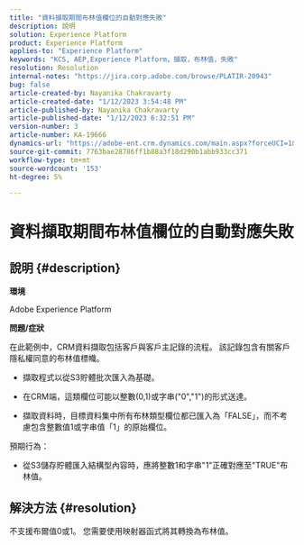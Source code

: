 ```yaml
---
title: "資料擷取期間布林值欄位的自動對應失敗"
description: 說明
solution: Experience Platform
product: Experience Platform
applies-to: "Experience Platform"
keywords: "KCS, AEP,Experience Platform，擷取，布林值，失敗"
resolution: Resolution
internal-notes: "https://jira.corp.adobe.com/browse/PLATIR-20943"
bug: false
article-created-by: Nayanika Chakravarty
article-created-date: "1/12/2023 3:54:48 PM"
article-published-by: Nayanika Chakravarty
article-published-date: "1/12/2023 6:32:51 PM"
version-number: 3
article-number: KA-19666
dynamics-url: "https://adobe-ent.crm.dynamics.com/main.aspx?forceUCI=1&pagetype=entityrecord&etn=knowledgearticle&id=ce8ba86c-9192-ed11-aad1-6045bd006c82"
source-git-commit: 7763bae28786ff1b88a3f18d290b1abb933cc371
workflow-type: tm+mt
source-wordcount: '153'
ht-degree: 5%

---
```


# 資料擷取期間布林值欄位的自動對應失敗

## 說明 {#description}


<b>環境</b>

Adobe Experience Platform

<b>問題/症狀</b>

在此範例中，CRM資料擷取包括客戶與客戶主記錄的流程。 該記錄包含有關客戶隱私權同意的布林值標幟。

- 擷取程式以從S3貯體批次匯入為基礎。

- 在CRM端，這類欄位可能以整數(0,1)或字串(&quot;0&quot;,&quot;1&quot;)的形式送達。

- 擷取資料時，目標資料集中所有布林類型欄位都已匯入為「FALSE」，而不考慮包含整數值1或字串值「1」的原始欄位。

預期行為：

- 從S3儲存貯體匯入結構型內容時，應將整數1和字串&quot;1&quot;正確對應至&quot;TRUE&quot;布林值。




## 解決方法 {#resolution}


不支援布爾值0或1。 您需要使用映射器函式將其轉換為布林值。
